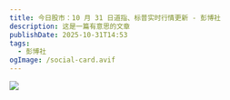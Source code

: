 ```yaml
---
title: 今日股市：10 月 31 日道指、标普实时行情更新 - 彭博社
description: 这是一篇有意思的文章
publishDate: 2025-10-31T14:53
tags:
  - 彭博社
ogImage: /social-card.avif
---
```



![](/assets/images/今日股市：10-月-31-日道指、标普实时行情更新-彭博社.png)
